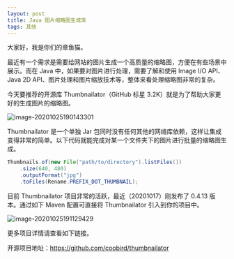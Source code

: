 ```yaml
---
layout: post
title: Java 图片缩略图生成库
tags: 其他
---
```


大家好，我是你们的章鱼猫。

最近有一个需求是需要给网站的图片生成一个高质量的缩略图，方便在有些场景中展示。而在 Java 中，如果要对图片进行处理，需要了解和使用 Image I/O API、Java 2D API、图片处理和图片缩放技术等，整体来看处理缩略图非常的复杂。

今天要推荐的开源库 Thumbnailator（GitHub 标星 3.2K）就是为了帮助大家更好的生成图片的缩略图。

![image-20201025190143301](https://raw.githubusercontent.com/ZhuPeng/pic/master/mac_github_images/compress_image-20201025190143301.png)

Thumbnailator 是一个单独 Jar 包同时没有任何其他的网络库依赖，这样让集成变得非常的简单。以下代码就能完成对某一个文件夹下的图片进行批量的缩略图生成。

```java
Thumbnails.of(new File("path/to/directory").listFiles())
    .size(640, 480)
    .outputFormat("jpg")
    .toFiles(Rename.PREFIX_DOT_THUMBNAIL);
```

目前 Thumbnailator 项目非常的活跃，最近（20201017）刚发布了 0.4.13 版本。通过如下 Maven 配置可直接将 Thumbnailator 引入到你的项目中。

![image-20201025191129429](https://raw.githubusercontent.com/ZhuPeng/pic/master/mac_github_images/compress_image-20201025191129429.png)

更多项目详情请查看如下链接。

开源项目地址：https://github.com/coobird/thumbnailator